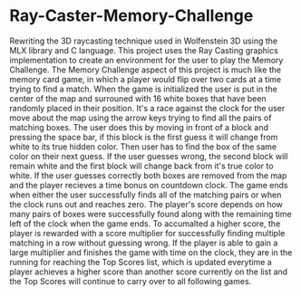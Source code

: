 # Ray-Caster-Memory-Challenge
Rewriting the 3D raycasting technique used in Wolfenstein 3D using the MLX library and C language. 
This project uses the Ray Casting graphics implementation to create an environment for the user to play the Memory Challenge. The Memory Challenge
aspect of this project is much like the memory card game, in which a player would flip over two cards at a time trying to find a match. When the game is
initialized the user is put in the center of the map and surrouned with 16 white boxes that have been randomly placed in their position. It's a race
against the clock for the user move about the map using the arrow keys trying to find all the pairs of matching boxes. The user does this by
moving in front of a block and pressing the space bar, if this block is the first guess it will change from white to its true hidden color. Then user
has to find the box of the same color on their next guess. If the user guesses wrong, the second block will remain white and the first block will change back
from it's true color to white. If the user guesses correctly both boxes are removed from the map and the player recieves a time bonus on countdown clock. The game
ends when either the user successfully finds all of the matching pairs or when the clock runs out and reaches zero. The player's score depends on
how many pairs of boxes were successfully found along with the remaining time left of the clock when the game ends. To accumalted a higher
score, the player is rewarded with a score multiplier for successfully finding multiple matching in a row without guessing wrong. If the player is able to
gain a large multiplier and finishes the game with time on the clock, they are in the running for reaching the Top Scores list, which is updated everytime 
a player achieves a higher score than another score currently on the list and the Top Scores will continue to carry over to all following games.


